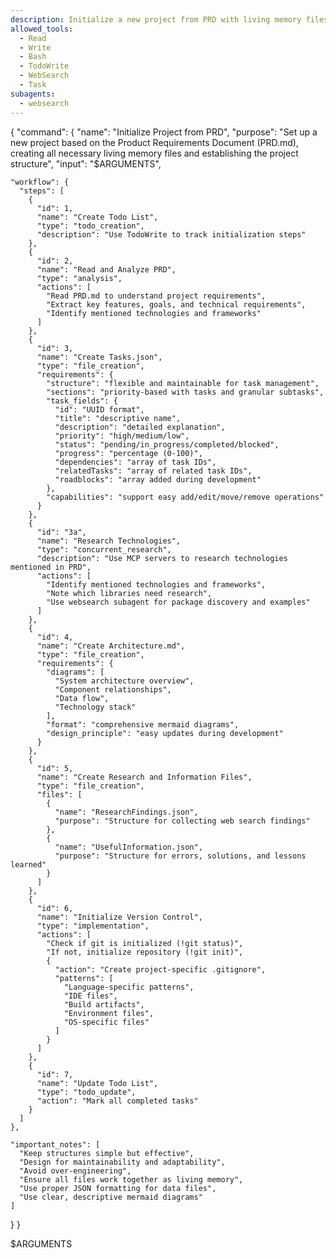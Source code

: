 ```yaml
---
description: Initialize a new project from PRD with living memory files, task structure, and version control
allowed_tools:
  - Read
  - Write
  - Bash
  - TodoWrite
  - WebSearch
  - Task
subagents:
  - websearch
---
```


{
  "command": {
    "name": "Initialize Project from PRD",
    "purpose": "Set up a new project based on the Product Requirements Document (PRD.md), creating all necessary living memory files and establishing the project structure",
    "input": "$ARGUMENTS",

    "workflow": {
      "steps": [
        {
          "id": 1,
          "name": "Create Todo List",
          "type": "todo_creation",
          "description": "Use TodoWrite to track initialization steps"
        },
        {
          "id": 2,
          "name": "Read and Analyze PRD",
          "type": "analysis",
          "actions": [
            "Read PRD.md to understand project requirements",
            "Extract key features, goals, and technical requirements",
            "Identify mentioned technologies and frameworks"
          ]
        },
        {
          "id": 3,
          "name": "Create Tasks.json",
          "type": "file_creation",
          "requirements": {
            "structure": "flexible and maintainable for task management",
            "sections": "priority-based with tasks and granular subtasks",
            "task_fields": {
              "id": "UUID format",
              "title": "descriptive name",
              "description": "detailed explanation",
              "priority": "high/medium/low",
              "status": "pending/in_progress/completed/blocked",
              "progress": "percentage (0-100)",
              "dependencies": "array of task IDs",
              "relatedTasks": "array of related task IDs",
              "roadblocks": "array added during development"
            },
            "capabilities": "support easy add/edit/move/remove operations"
          }
        },
        {
          "id": "3a",
          "name": "Research Technologies",
          "type": "concurrent_research",
          "description": "Use MCP servers to research technologies mentioned in PRD",
          "actions": [
            "Identify mentioned technologies and frameworks",
            "Note which libraries need research",
            "Use websearch subagent for package discovery and examples"
          ]
        },
        {
          "id": 4,
          "name": "Create Architecture.md",
          "type": "file_creation",
          "requirements": {
            "diagrams": [
              "System architecture overview",
              "Component relationships",
              "Data flow",
              "Technology stack"
            ],
            "format": "comprehensive mermaid diagrams",
            "design_principle": "easy updates during development"
          }
        },
        {
          "id": 5,
          "name": "Create Research and Information Files",
          "type": "file_creation",
          "files": [
            {
              "name": "ResearchFindings.json",
              "purpose": "Structure for collecting web search findings"
            },
            {
              "name": "UsefulInformation.json",
              "purpose": "Structure for errors, solutions, and lessons learned"
            }
          ]
        },
        {
          "id": 6,
          "name": "Initialize Version Control",
          "type": "implementation",
          "actions": [
            "Check if git is initialized (!git status)",
            "If not, initialize repository (!git init)",
            {
              "action": "Create project-specific .gitignore",
              "patterns": [
                "Language-specific patterns",
                "IDE files",
                "Build artifacts",
                "Environment files",
                "OS-specific files"
              ]
            }
          ]
        },
        {
          "id": 7,
          "name": "Update Todo List",
          "type": "todo_update",
          "action": "Mark all completed tasks"
        }
      ]
    },

    "important_notes": [
      "Keep structures simple but effective",
      "Design for maintainability and adaptability",
      "Avoid over-engineering",
      "Ensure all files work together as living memory",
      "Use proper JSON formatting for data files",
      "Use clear, descriptive mermaid diagrams"
    ]
  }
}

$ARGUMENTS
